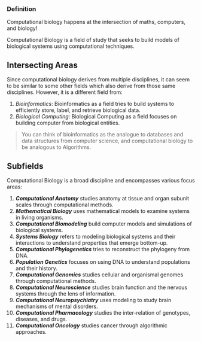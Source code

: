 ### Definition
Computational biology happens at the intersection of maths, computers, and biology!

Computational Biology is a field of study that seeks to build models of biological systems using computational techniques.

## Intersecting Areas
Since computational biology derives from multiple disciplines, it can seem to be similar to some other fields which also derive from those same disciplines. However, it is a different field from:
1. *Bioinformatics*: Bioinformatics as a field tries to build systems to efficiently store, label, and retrieve biological data.
2. *Biological Computing*: Biological Computing as a field focuses on building computer from biological entities.

> You can think of bioinformatics as the analogue to databases and data structures from computer science, and computational biology to be analogous to Algorithms.

## Subfields
Computational Biology is a broad discipline and encompasses various focus areas:
1. ***Computational Anatomy*** studies anatomy at tissue and organ subunit scales through  computational methods.
2. ***Mathematical Biology*** uses mathematical models to examine systems in living organisms.
3. ***Computational Biomodeling*** build computer models and simulations of biological systems.
4. ***Systems Biology*** refers to modeling biological systems and their interactions to understand properties that emerge bottom-up.
5. ***Computational Phylogenetics*** tries to reconstruct the phylogeny from DNA.
6. ***Population Genetics*** focuses on using DNA to understand populations and their history.
7. ***Computational Genomics*** studies cellular and organismal genomes through computational methods.
8. ***Computational Neuroscience*** studies brain function and the nervous systems through the lens of information.
9. ***Computational Neuropsychiatry*** uses modeling to study brain mechanisms of mental disorders.
10. ***Computational Pharmacology*** studies the inter-relation of genotypes, diseases, and drugs.
11. ***Computational Oncology*** studies cancer through algorithmic approaches.
